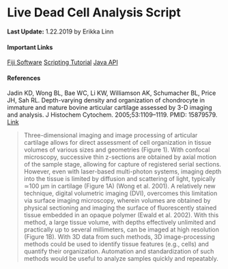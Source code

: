 # Live Dead Cell Analysis Script

**Last Update:** 1.22.2019 by Erikka Linn

#### Important Links

[Fiji Software](https://imagej.net/Fiji)
[Scripting Tutorial](https://www.ini.uzh.ch/~acardona/fiji-tutorial/#s1)
[Java API](https://javadoc.scijava.org/) 

#### References

Jadin KD, Wong BL, Bae WC, Li KW, Williamson AK, Schumacher BL, Price JH, Sah RL. Depth-varying density and organization of chondrocyte in immature and mature bovine articular cartilage assessed by 3-D imaging and analysis. J Histochem Cytochem. 2005;53:1109–1119. PMID: 15879579. [Link](https://journals.sagepub.com/doi/full/10.1369/jhc.4A6511.2005?url_ver=Z39.88-2003&rfr_id=ori%3Arid%3Acrossref.org&rfr_dat=cr_pub%3Dpubmed)

> Three-dimensional imaging and image processing of articular cartilage allows for direct assessment of cell organization in tissue volumes of various sizes and geometries (Figure 1). With confocal microscopy, successive thin z-sections are obtained by axial motion of the sample stage, allowing for capture of registered serial sections. However, even with laser-based multi-photon systems, imaging depth into the tissue is limited by diffusion and scattering of light, typically ≃100 μm in cartilage (Figure 1A) (Wong et al. 2001). A relatively new technique, digital volumetric imaging (DVI), overcomes this limitation via surface imaging microscopy, wherein volumes are obtained by physical sectioning and imaging the surface of fluorescently stained tissue embedded in an opaque polymer (Ewald et al. 2002). With this method, a large tissue volume, with depths effectively unlimited and practically up to several millimeters, can be imaged at high resolution (Figure 1B). With 3D data from such methods, 3D image-processing methods could be used to identify tissue features (e.g., cells) and quantify their organization. Automation and standardization of such methods would be useful to analyze samples quickly and repeatably.

